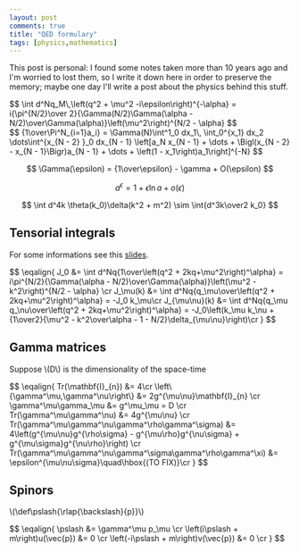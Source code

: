 ```yaml
---
layout: post
comments: true
title: "QED formulary"
tags: [physics,mathematics]
---
```


This post is personal: I found some notes taken more than 10 years ago
and I'm worried to lost them, so I write it down here in order to preserve
the memory; maybe one day I'll write a post about the physics behind this stuff.
<div>
$$
\int d^Nq_M\,\left(q^2 + \mu^2 -i\epsilon\right)^{-\alpha} = i{\pi^{N/2}\over 2}{\Gamma(N/2)\Gamma(\alpha - N/2)\over\Gamma(\alpha)}\left(\mu^2\right)^{N/2 - \alpha}
$$
</div>

<div>
$$
{1\over\Pi^N_{i=1}a_i} =
\Gamma(N)\int^1_0 dx_1\,
\int_0^{x_1} dx_2
\dots\int^{x_{N - 2} }_0
dx_{N - 1}
\left[a_N x_{N - 1} + \dots + \Bigl(x_{N - 2} - x_{N - 1}\Bigr)a_{N - 1} + \dots + \left(1 - x_1\right)a_1\right]^{-N}
$$
</div>

$$
\Gamma(\epsilon) = {1\over\epsilon} - \gamma + O(\epsilon)
$$

$$
a^\epsilon = 1 + \epsilon\ln a + o(\epsilon)
$$

$$
\int d^4k \theta(k_0)\delta(k^2 + m^2) \sim \int{d^3k\over2 k_0}
$$

## Tensorial integrals

For some informations see this [slides](http://www.hephy.at/fileadmin/user_upload/Vortraege/Svit-lecture.pdf).
<div>
$$
\eqalign{
J_0 &= \int d^Nq{1\over\left(q^2 + 2kq+\mu^2\right)^\alpha} = i\pi^{N/2}{\Gamma(\alpha - N/2)\over\Gamma(\alpha)}\left(\mu^2 - k^2\right)^{N/2 - \alpha} \cr
J_\mu(k) &= \int d^Nq{q_\mu\over\left(q^2 + 2kq+\mu^2\right)^\alpha} = -J_0 k_\mu\cr
J_{\mu\nu}(k) &= \int d^Nq{q_\mu q_\nu\over\left(q^2 + 2kq+\mu^2\right)^\alpha} = -J_0\left(k_\mu k_\nu + {1\over2}{\mu^2 - k^2\over\alpha - 1 - N/2}\delta_{\mu\nu}\right)\cr
}
$$
</div>

## Gamma matrices

Suppose \\(D\\) is the dimensionality of the space-time

<div>
$$
\eqalign{
Tr(\mathbf{I}_{n}) &= 4\cr
\left\{\gamma^\mu,\gamma^\nu\right\} &= 2g^{\mu\nu}\mathbf{I}_{n} \cr
\gamma^\mu\gamma_\mu &= g^\mu_\mu = D \cr
Tr(\gamma^\mu\gamma^\nu) &= 4g^{\mu\nu} \cr
Tr(\gamma^\mu\gamma^\nu\gamma^\rho\gamma^\sigma) &= 4\left(g^{\mu\nu}g^{\rho\sigma} - g^{\mu\rho}g^{\nu\sigma}  + g^{\mu\sigma}g^{\nu\rho}\right) \cr
Tr(\gamma^\mu\gamma^\nu\gamma^\sigma\gamma^\rho\gamma^\xi) &= \epsilon^{\mu\nu\sigma}\quad\hbox{(TO FIX)}\cr
}
$$
</div>

## Spinors

\\(\def\pslash{\rlap{\backslash}{p}}\\)

<div>
$$
\eqalign{
\pslash &= \gamma^\mu p_\mu \cr
\left(i\pslash + m\right)u(\vec{p}) &= 0 \cr
\left(-i\pslash + m\right)v(\vec{p}) &= 0 \cr
}
$$
</div>
